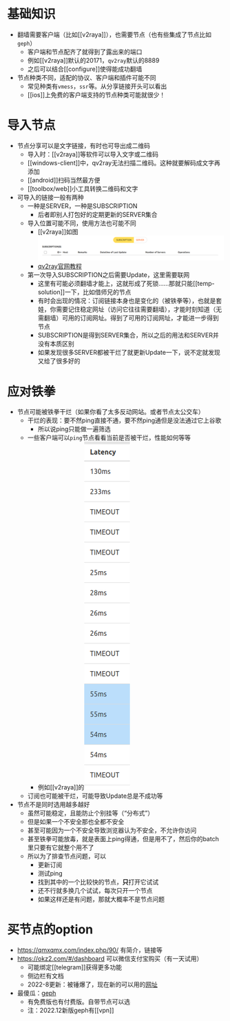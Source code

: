 # 基础知识
- 翻墙需要客户端（比如[[v2raya]]），也需要节点（也有些集成了节点比如`geph`）
  - 客户端和节点配齐了就得到了露出来的端口
  - 例如[[v2raya]]默认的20171，`qv2ray`默认的8889
  - 之后可以结合[[configure]]使得能成功翻墙
- 节点种类不同，适配的协议、客户端和插件可能不同
  - 常见种类有`vmess`，`ssr`等。从分享链接开头可以看出
  - [[ios]]上免费的客户端支持的节点种类可能就很少！
# 导入节点
- 节点分享可以是文字链接，有时也可导出成二维码
  - 导入时：[[v2raya]]等软件可以导入文字或二维码
  - [[windows-client]]中，qv2ray无法扫描二维码。这种就要解码成文字再添加
  - [[android]]扫码当然最方便
  - [[toolbox/web]]小工具转换二维码和文字
- 可导入的链接一般有两种
  - 一种是SERVER，一种是SUBSCRIPTION
    - 后者即别人打包好的定期更新的SERVER集合
  - 导入位置可能不同，使用方法也可能不同
    - [[v2raya]]如图![](node.png)
    - [qv2ray官网教程](https://qv2ray.net/lang/zh/getting-started/step3.html#%E8%AE%A2%E9%98%85)
  - 第一次导入SUBSCRIPTION之后需要Update，这里需要联网
    - 这里有可能必须翻墙才能上，这就形成了死锁……那就只能[[temp-solution]]一下，比如借师兄的节点
    - 有时会出现的情况：订阅链接本身也是变化的（被铁拳等），也就是套娃，你需要记住稳定网址（访问它往往需要翻墙），才能时刻知道（无需翻墙）可用的订阅网址。得到了可用的订阅网址，才能进一步得到节点
    - SUBSCRIPTION是得到SERVER集合，所以之后的用法和SERVER并没有本质区别
    - 如果发现很多SERVER都被干烂了就更新Update一下，说不定就发现又给了很多好的
# 应对铁拳
- 节点可能被铁拳干烂（如果你看了太多反动网站。或者节点太公交车）
  - 干烂的表现：要不然ping直接不通，要不然ping通但是没法通过它上谷歌
    - 所以说ping只能做一遍筛选
  - 一些客户端可以`ping`节点看看当前是否被干烂，性能如何等等
    - 例如[[v2raya]]的![](test-node.png)
  - 订阅也可能被干烂，可能导致Update总是不成功等
- 节点不是同时选用越多越好
  - 虽然可能稳定，且能防止个别挂等（“分布式”）
  - 但是如果一个不安全那也全都不安全
  - 甚至可能因为一个不安全导致浏览器认为不安全，不允许你访问
  - 甚至铁拳可能放毒，就是表面上ping得通，但是用不了，然后你的batch里只要有它就整个用不了
  - 所以为了排查节点问题，可以
    - 更新订阅
    - 测试ping
    - 找到其中的一个比较快的节点，**只**打开它试试
    - 还不行就多换几个试试，每次只开一个节点
    - 如果这样还是有问题，那就大概率不是节点问题
# 买节点的option
- https://qmxqmx.com/index.php/90/ 有简介，链接等
- https://okz2.com/#/dashboard 可以微信支付宝购买（有一天试用）
  - 可能绑定[[telegram]]获得更多功能
  - 侧边栏有文档
  - 2022-8更新：被锤爆了，现在新的可以用的[网址](http://okztwo.com/#/login)
- 最傻瓜：[geph](https://geph.io/zhs)
  - 有免费版也有付费版。自带节点可以选
  - 注：2022.12新版geph有[[vpn]]
